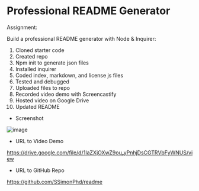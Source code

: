# Professional README Generator

Assignment:

Build a professional README generator with Node & Inquirer:

1. Cloned starter code
1. Created repo
1. Npm init to generate json files
1. Installed inquirer
1. Coded index, markdown, and license js files
1. Tested and debugged
1. Uploaded files to repo
1. Recorded video demo with Screencastify
1. Hosted video on Google Drive
1. Updated README

- Screenshot

![image](https://user-images.githubusercontent.com/60651145/192745361-33defb06-c2f1-460e-ba51-ecc00cbf78b6.png)

- URL to Video Demo

https://drive.google.com/file/d/1IaZXjOXwZ9ou_yPnhjDsCGTRVbFyWNUS/view

- URL to GitHub Repo

https://github.com/SSimonPhd/readme
